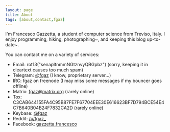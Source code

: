 ```yaml
---
layout: page
title: About
tags: [about,contact,fgaz]
---
```


I'm Francesco Gazzetta, a student of computer science from Treviso, Italy. I enjoy programming, hiking, photographing~, and keeping this blog up-to-date~.

You can contact me on a variety of services:

* Email: rot13("senapltnmmNGtznvyQBGpbz") (sorry, keeping it in cleartext causes too much spam)
* Telegram: [@fgaz](https://telegram.me/fgaz) (I know, proprietary server...)
* IRC: fgaz on freenode (I may miss some messages if my bouncer goes offline)
* Matrix: fgaz@matrix.org (rarely online)
* Tox: C3CAB644155FA4C95B87FE7F67704EEE30E616623BF7D794BCE54E4C7B640B04B24F7832CA2D (rarely online)
* Keybase: [@fgaz](https://keybase.io/fgaz)
* Reddit: [/u/fgaz\_](https://reddit.com/u/fgaz_)
* Facebook: [gazzetta.francesco](http://facebook.com/gazzetta.francesco/)

